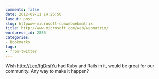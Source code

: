 ```yaml
---
comments: false
date: 2012-09-11 14:26:50
layout: post
slug: httpwww-microsoft-comwebwebmatrix
title: http://www.microsoft.com/web/webmatrix/
wordpress_id: 2886
categories:
- Bookmarks
tags:
- from-twitter
---
```


Wish http://t.co/fgDrsiYu had Ruby and Rails in it, would be great for our community. Any way to make it happen?
